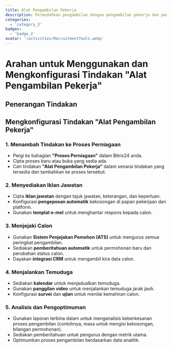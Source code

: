 ```yaml
---
title: Alat Pengambilan Pekerja
description: Permudahkan pengambilan dengan pengambilan pekerja dan penjejakan pemohon yang maju.
categories: 
  - 'category_3'
badges: 
  - 'badge_2'
avatar: '/activities/RecruitmentTools.webp'
---
```

# Arahan untuk Menggunakan dan Mengkonfigurasi Tindakan "Alat Pengambilan Pekerja"

## Penerangan Tindakan

## **Mengkonfigurasi Tindakan "Alat Pengambilan Pekerja"**

### 1. Menambah Tindakan ke Proses Perniagaan
- Pergi ke bahagian **"Proses Perniagaan"** dalam Bitrix24 anda.
- Cipta proses baru atau buka yang sedia ada.
- Cari tindakan **"Alat Pengambilan Pekerja"** dalam senarai tindakan yang tersedia dan tambahkan ke proses tersebut.

### 2. Menyediakan Iklan Jawatan
- Cipta **iklan jawatan** dengan tajuk jawatan, keterangan, dan keperluan.
- Konfigurasi **pengeposan automatik** kekosongan di papan pekerjaan dan platform.
- Gunakan **templat e-mel** untuk menghantar respons kepada calon.

### 3. Menjejaki Calon
- Gunakan **Sistem Penjejakan Pemohon (ATS)** untuk mengurus semua peringkat pengambilan.
- Sediakan **pemberitahuan automatik** untuk permohonan baru dan perubahan status calon.
- Dayakan **integrasi CRM** untuk mengambil kira data calon.

### 4. Menjalankan Temuduga
- Sediakan **kalendar** untuk menjadualkan temuduga.
- Gunakan **panggilan video** untuk menjalankan temuduga jarak jauh.
- Konfigurasi **survei** dan **ujian** untuk menilai kemahiran calon.

### 5. Analisis dan Pengoptimuman
- Gunakan laporan terbina dalam untuk menganalisis keberkesanan proses pengambilan (contohnya, masa untuk mengisi kekosongan, bilangan permohonan).
- Sediakan pemberitahuan untuk pengurus dengan metrik utama.
- Optimumkan proses pengambilan berdasarkan data analitik.